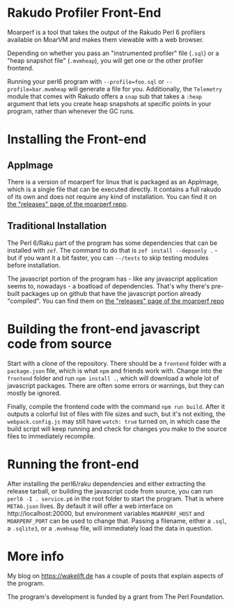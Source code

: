 # Rakudo Profiler Front-End

Moarperf is a tool that takes the output of the Rakudo Perl 6 profilers available on MoarVM and makes them viewable with a web browser.

Depending on whether you pass an "instrumented profiler" file (`.sql`) or a "heap snapshot file" (`.mvmheap`), you will get one or the other profiler frontend.

Running your perl6 program with `--profile=foo.sql` or `--profile=bar.mvmheap` will generate a file for you. Additionally, the `Telemetry` module that comes with Rakudo offers a `snap` sub that takes a `:heap` argument that lets you create heap snapshots at specific points in your program, rather than whenever the GC runs.

# Installing the Front-end

## AppImage

There is a version of moarperf for linux that is packaged as an AppImage, which is a single file that can be executed directly. It contains a full rakudo of its own and does not require any kind of installation. You can find it on [the "releases" page of the moarperf repo](https://github.com/timo/moarperf/releases/).

## Traditional Installation

The Perl 6/Raku part of the program has some dependencies that can be installed with `zef`. The command to do that is `zef install --depsonly .` - but if you want it a bit faster, you can `--/tests` to skip testing modules before installation.

The javascript portion of the program has - like any javascript application seems to, nowadays - a boatload of dependencies. That's why there's pre-built packages up on github that have the javascript portion already "compiled". You can find them on [the "releases" page of the moarperf repo](https://github.com/timo/moarperf/releases/) 

# Building the front-end javascript code from source

Start with a clone of the repository. There should be a `frontend` folder with a `package.json` file, which is what `npm` and friends work with. Change into the `frontend` folder and run `npm install .`, which will download a whole lot of javascript packages. There are often some errors or warnings, but they can mostly be ignored.

Finally, compile the frontend code with the command `npm run build`. After it outputs a colorful list of files with file sizes and such, but it's not exiting, the `webpack.config.js` may still have `watch: true` turned on, in which case the build script will keep running and check for changes you make to the source files to immediately recompile.


# Running the front-end

After installing the perl6/raku dependencies and either extracting the release tarball, or building the javascript code from source, you can run `perl6 -I . service.p6` in the root folder to start the program. That is where `META6.json` lives. By default it will offer a web interface on http://localhost:20000, but environment variables `MOARPERF_HOST` and `MOARPERF_PORT` can be used to change that. Passing a filename, either a `.sql`, a `.sqlite3`, or a `.mvmheap` file, will immediately load the data in question.

# More info

My blog on https://wakelift.de has a couple of posts that explain aspects of the program.

The program's development is funded by a grant from The Perl Foundation.
